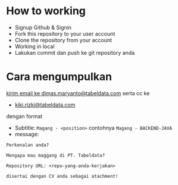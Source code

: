 # How to working

- Signup Github & Signin
- Fork this repository to your user account
- Clone the repository from your account
- Working in local
- Lakukan commit dan push ke git repository anda

# Cara mengumpulkan

<a href="mailto:dimas.maryanto@tabeldata.com">kirim email ke dimas.maryanto@tabeldata.com</a>
serta cc ke
- kiki.rizki@tabeldata.com

dengan format
- Subtitle: `Magang - <position>` contohnya `Magang - BACKEND-JAVA`
- message: 

```text
Perkenalan anda?

Mengapa mau maggang di PT. Tabeldata?

Repository URL: <repo-yang-anda-kerjakan>

disertai dengan CV anda sebagai atachment!
```